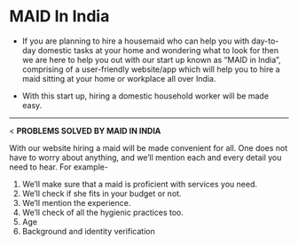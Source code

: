 # MAID In India

- If you are planning to hire a housemaid who can help you with day-to-day domestic tasks at your home and wondering what to look for then we are here to help you out with our start up known as “MAID in India”, comprising of a user-friendly website/app which will help you to hire a maid sitting at your home or workplace all over India.
 
- With this start up, hiring a domestic household worker will be made easy.

***

< **PROBLEMS SOLVED BY MAID IN INDIA** 

With our website hiring a maid will be made convenient for all. One does not have to worry about anything, and we’ll mention each and every detail you need to hear. For example-
1)	We’ll make sure that a maid is proficient with services you need.
2)	We’ll check if she fits in your budget or not.
3)	We’ll mention the experience.
4)	We’ll check of all the hygienic practices too.
5)	Age
6)	Background and identity verification
